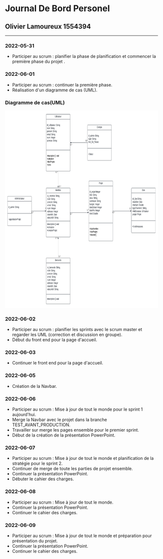 # Journal De Bord Personel

## Olivier Lamoureux 1554394

***

### 2022-05-31
- Participer au scrum : planifier la phase de planification et commencer la première phase du projet .<br>

### 2022-06-01
- Participer au scrum : continuer la première phase.<br>
- Réalisation d'un diagramme de cas (UML).<br>

### Diagramme de cas(UML)
  <img src="Image\image_journal_Olivier\Uml_diagramme_de_cas_Olivier.png" width="900" height="650" alt="diagramme">

### 2022-06-02
- Participer au scrum : planifier les sprints avec le scrum master et regarder les UML (correction et discussion en groupe).<br>
- Début du front end pour la page d'accueil.<br>

### 2022-06-03
- Continuer le front end pour la page d'accueil.<br> 

### 2022-06-05
- Création de la Navbar.<br> 

### 2022-06-06
- Participer au scrum : Mise à jour de tout le monde pour le sprint 1 aujourd'hui.<br>
- Merge la Navbar avec le projet dans la branche TEST_AVANT_PRODUCTION.<br>  
- Travailler sur merge les pages ensemble pour le premier sprint.<br>
- Début de la création de la présentation PowerPoint.<br>

### 2022-06-07
- Participer au scrum : Mise à jour de tout le monde et planification de la stratégie pour le sprint 2.<br>
- Continuer de merge de toute les parties de projet ensemble.<br>
- Continuer la présentation PowerPoint.<br>
- Débuter le cahier des charges.<br> 

### 2022-06-08
- Participer au scrum : Mise à jour de tout le monde.<br>
- Continuer la présentation PowerPoint.<br>
- Continuer le cahier des charges.<br>

### 2022-06-09
- Participer au scrum : Mise à jour de tout le monde et préparation pour présentation du projet.<br>
- Continuer la présentation PowerPoint.<br>
- Continuer le cahier des charges.<br>
